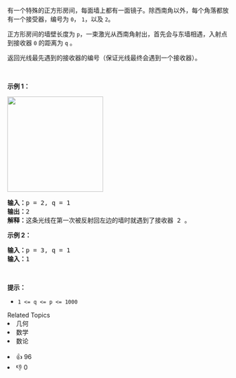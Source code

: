 <p>有一个特殊的正方形房间，每面墙上都有一面镜子。除西南角以外，每个角落都放有一个接受器，编号为&nbsp;<code>0</code>，&nbsp;<code>1</code>，以及&nbsp;<code>2</code>。</p>

<p>正方形房间的墙壁长度为&nbsp;<code>p</code>，一束激光从西南角射出，首先会与东墙相遇，入射点到接收器 <code>0</code> 的距离为 <code>q</code> 。</p>

<p>返回光线最先遇到的接收器的编号（保证光线最终会遇到一个接收器）。</p> &nbsp;

<p><strong class="example">示例 1：</strong></p> 
<img alt="" src="https://s3-lc-upload.s3.amazonaws.com/uploads/2018/06/18/reflection.png" style="width: 218px; height: 217px;" /> 
<pre>
<strong>输入：</strong>p = 2, q = 1
<strong>输出：</strong>2
<strong>解释：</strong>这条光线在第一次被反射回左边的墙时就遇到了接收器 2 。
</pre>

<p><strong class="example">示例 2：</strong></p>

<pre>
<strong>输入：</strong>p = 3, q = 1
<strong>输入：</strong>1
</pre>

<p>&nbsp;</p>

<p><strong>提示：</strong></p>

<ul> 
 <li><code>1 &lt;= q &lt;= p &lt;= 1000</code></li> 
</ul>

<div><div>Related Topics</div><div><li>几何</li><li>数学</li><li>数论</li></div></div><br><div><li>👍 96</li><li>👎 0</li></div>